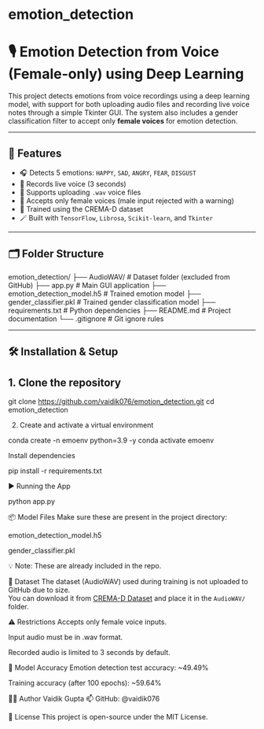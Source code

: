 # emotion_detection
# 🎙️ Emotion Detection from Voice (Female-only) using Deep Learning

This project detects emotions from voice recordings using a deep learning model, with support for both uploading audio files and recording live voice notes through a simple Tkinter GUI. The system also includes a gender classification filter to accept only **female voices** for emotion detection.

---

## 🚀 Features

- 🎧 Detects 5 emotions: `HAPPY`, `SAD`, `ANGRY`, `FEAR`, `DISGUST`
- 🎤 Records live voice (3 seconds)
- 📁 Supports uploading `.wav` voice files
- 👩 Accepts only female voices (male input rejected with a warning)
- 🧠 Trained using the CREMA-D dataset
- 🪄 Built with `TensorFlow`, `Librosa`, `Scikit-learn`, and `Tkinter`

---

## 🗂️ Folder Structure

emotion_detection/
├── AudioWAV/ # Dataset folder (excluded from GitHub)
├── app.py # Main GUI application
├── emotion_detection_model.h5 # Trained emotion model
├── gender_classifier.pkl # Trained gender classification model
├── requirements.txt # Python dependencies
├── README.md # Project documentation
└── .gitignore # Git ignore rules


---

## 🛠️ Installation & Setup

## 1. Clone the repository

git clone https://github.com/vaidik076/emotion_detection.git
cd emotion_detection


2. Create and activate a virtual environment

conda create -n emoenv python=3.9 -y
conda activate emoenv

Install dependencies

pip install -r requirements.txt

▶️ Running the App

python app.py

📦 Model Files
Make sure these are present in the project directory:

emotion_detection_model.h5

gender_classifier.pkl

💡 Note: These are already included in the repo.

📁 Dataset
The dataset (AudioWAV) used during training is not uploaded to GitHub due to size.  
You can download it from [CREMA-D Dataset](https://github.com/CheyneyComputerScience/CREMA-D) and place it in the `AudioWAV/` folder.


⚠️ Restrictions
 Accepts only female voice inputs.

 Input audio must be in .wav format.

 Recorded audio is limited to 3 seconds by default.

🧪 Model Accuracy
 Emotion detection test accuracy: ~49.49%

 Training accuracy (after 100 epochs): ~59.64%

🧑‍💻 Author
Vaidik Gupta
📫 GitHub: @vaidik076

📜 License
This project is open-source under the MIT License.


